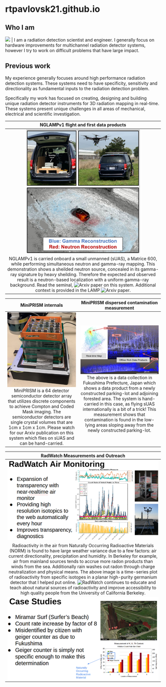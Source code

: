 # rtpavlovsk21.github.io
## Who I am

<img src="https://github.com/rtpavlovsk21/rtpavlovsk21.github.io/tree/main/images/ryanpavlovsky.jpg"  width="100" /> | I am a radiation detection scientist and engineer. I generally focus on hardware improvements for multichannel radiation detector systems, however I try to work on difficult problems that have large impact.

## Previous work

My experience generally focuses around high performance radiation detection systems. These systems need to have specificity, sensitivity and directionality as fundamental inputs to the radiation detection problem. 

Specifically my work has focused on creating, designing and building unique radiation detector instruments for 3D radiation mapping in real-time. These systems present unique challenges in all areas of mechanical, electrical and scientific investigation. 

NGLAMPv1 flight and first data products |
:--------------------------------------:|
![NGLAMPv1](images/nglamp_pdf.png) |
NGLAMPv1 is carried onboard a small unmanned (sUAS), a Matrice 600, while performing simultaneous neutron and gamma-ray mapping. This demonstration shows a sheilded neutron source, concealed in its gamma-ray signature by heavy sheilding. Therefore the expected and observed result is a neutron-based localization with a uniform gamma-ray background. Read the seminal, ![Arxiv](https://export.arxiv.org/abs/1908.06114) paper on this system. Additional context is provided in the LAMP ![Arxiv](https://export.arxiv.org/abs/1901.05038) paper. |

MiniPRISM internals		| MiniPRISM dispersed contamination measurement
:-----------------:|:--------------------------------------------:
![MiniPRISMv1](images/minip.png) MiniPRISM is a 64 detector semiconductor detector array that utilizes discrete components to achieve Compton and Coded Mask imaging. The semiconductor detectors are single crystal volumes that are 1cm x 1cm x 1cm. Please watch for our Arxiv publication on this system which flies on sUAS and can be hand-carried.|![MiniPRISMv1 Fukushima](images/minip_fuku.png) The above is a data collection in Fukushima Prefecture, Japan which shows a data product from a newly constructed parking-lot and adjoining forested area. The system is hand-carried in this case, as flying sUAS internationally is a bit of a trick! This measurement shows that contamination is found in the low-lying areas sloping away from the newly constructed parking-lot.

RadWatch Measurements and Outreach |
:------------------------------:|
![Air Monitor](images/airmonitor.png) |
Radioactivity in the air from Naturally Occurring Radioactive Materials (NORM) is found to have large weather variance due to a few factors: air current directionality, precipitation and humidity. In Berkeley for example, air from mainland sources tends to accrue more radon products than winds from the sea. Additionally rain washes out radon through charge neutralization and physical means. The above image is a time-series plot of radioactivity from specific isotopes in a planar high-purity germanium detector that I helped put online. ![RadWatch](radwatch.berkeley.edu) continues to educate and teach about natural sources of radioactivity and improve accessibility to high quality people from the University of California Berkeley. |
![Surfers Beach](images/surfers_beach.png) |

